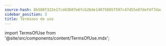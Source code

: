```yaml
---
source-hash: 8b588f322e17cd43607e6fcb26de140758057597c47d55e87def4f7dad4e6667
sidebar_position: 3
title: Términos de uso
---
```

import TermsOfUse from '@site/src/components/content/TermsOfUse.mdx';

<TermsOfUse/>